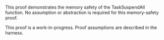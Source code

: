 This proof demonstrates the memory safety of the TaskSuspendAll function.
No assumption or abstraction is required for this memory-safety proof.

This proof is a work-in-progress.  Proof assumptions are described in
the harness.
